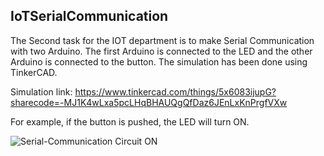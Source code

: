 ## IoTSerialCommunication

The Second task for the IOT department is to make Serial Communication with two Arduino. The first Arduino is connected to the LED and the other Arduino is connected to the button. The simulation has been done using TinkerCAD.

 Simulation link:
 https://www.tinkercad.com/things/5x6083ijupG?sharecode=-MJ1K4wLxa5pcLHqBHAUQgQfDaz6JEnLxKnPrgfVXw

 For example, if the button is pushed, the LED will turn ON.
 
![Serial-Communication Circuit ON](https://github.com/Emtenan-A/IOT-Task-2-Serial-Communication/assets/139411172/642661b0-79b6-44f0-83bb-1e2c9d786188)
 

 

